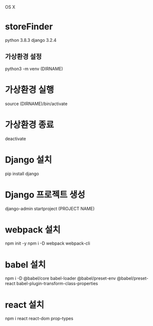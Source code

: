 OS X

# storeFinder

python 3.8.3
django 3.2.4


## 가상환경 설정
python3 -m venv (DIRNAME)

  # 가상환경 실행
source (DIRNAME)/bin/activate
  # 가상환경 종료
  deactivate
  
  # Django 설치
  pip install django
  # Django 프로젝트 생성
  django-admin startproject (PROJECT NAME)
 
  # webpack 설치
  npm init -y
  npm i -D webpack webpack-cli
  
  # babel 설치
  npm i -D @babel/core babel-loader @babel/preset-env @babel/preset-react babel-plugin-transform-class-properties
  # react 설치
  npm i react react-dom prop-types
